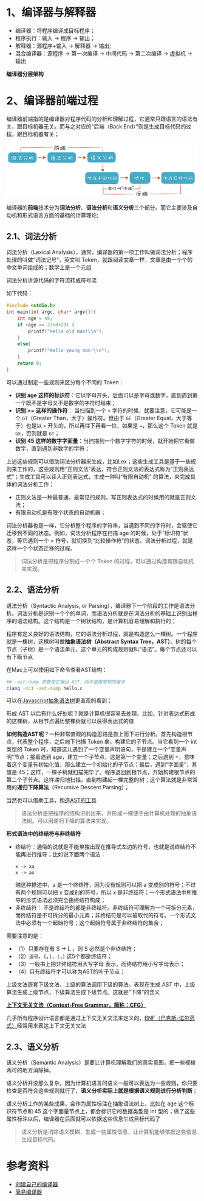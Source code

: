 # 1、编译器与解释器

- 编译器：将程序编译成目标程序；
- 程序执行：输入 -> 程序 -> 输出；
- 解释器：源程序+输入 -> 解释器 -> 输出;
- 混合编译器：源程序 -> 第一次编译 -> 中间代码 -> 第二次编译 -> 虚拟机 -> 输出

**编译器分层架构**


# 2、编译器前端过程

编译器前端指的是编译器对程序代码的分析和理解过程，它通常只跟语言的语法有关，跟目标机器无关。而与之对应的“后端（Back End）”则是生成目标代码的过程，跟目标机器有关；

![](image/编译器-编译过程.png)

编译器的**前端**技术分为**词法分析**、**语法分析**和**语义分析**三个部分。而它主要涉及自动机和形式语言方面的基础的计算理论;

## 2.1、词法分析

词法分析（Lexical Analysis），通常，编译器的第一项工作叫做词法分析；程序处理的叫做“词法记号”，英文叫 Token，就跟阅读文章一样，文章是由一个个的中文单词组成的；数学上是一个元组

词法分析讲源代码的字符流转成符号流

如下代码：
```c
#include <stdio.h>
int main(int argc, char* argv[]){
    int age = 45;
    if (age >= 27+8+20) {
        printf("Hello old man!\\n");
    }
    else{
        printf("Hello young man!\\n");
    }
    return 0;
}
```
可以通过制定一些规则来区分每个不同的 Token：
- **识别 age 这样的标识符**：它以字母开头，后面可以是字母或数字，直到遇到第一个既不是字母又不是数字的字符时结束；
- **识别 >= 这样的操作符**： 当扫描到一个 `>` 字符的时候，就要注意，它可能是一个 `GT`（Greater Than，大于）操作符。但由于 `GE`（Greater Equal，大于等于）也是以 `>` 开头的，所以再往下再看一位，如果是 `=`，那么这个 Token 就是 `GE`，否则就是 `GT`；
- **识别 45 这样的数字字面量**：当扫描到一个数字字符的时候，就开始把它看做数字，直到遇到非数字的字符；

上述这些规则可以借助词法分析器来生成，比如Lex；这些生成工具是基于一些规则来工作的，这些规则用“正则文法”表达，符合正则文法的表达式称为“正则表达式”；生成工具可以读入正则表达式，生成一种叫“有限自动机”
的算法，来完成具体的词法分析工作；
- 正则文法是一种最普通、最常见的规则，写正则表达式的时候用的就是正则文法；
- 有限自动机是有限个状态的自动机器；

词法分析器也是一样，它分析整个程序的字符串，当遇到不同的字符时，会驱使它迁移到不同的状态。例如，词法分析程序在扫描 age 的时候，处于“标识符”状态，等它遇到一个 > 符号，就切换到“比较操作符”的状态。词法分析过程，就是这样一个个状态迁移的过程。

> 词法分析是把程序分割成一个个 Token 的过程，可以通过构造有限自动机来实现。

## 2.2、语法分析

语法分析（Syntactic Analysis, or Parsing），编译器下一个阶段的工作是语法分析。词法分析是识别一个个的单词，而语法分析就是在词法分析的基础上识别出程序的语法结构。这个结构是一个树状结构，是计算机容易理解和执行的；

程序有定义良好的语法结构，它的语法分析过程，就是构造这么一棵树。一个程序就是一棵树，这棵树叫做**抽象语法树（Abstract Syntax Tree，AST）**。树的每个节点（子树）是一个语法单元，这个单元的构成规则就叫“语法”。每个节点还可以有下级节点

在Mac上可以使用如下命令查看AST结构：
```bash
## -ast-dump 参数使它输出 AST，而不是做常规的编译
clang -cc1 -ast-dump hello.c
```
可以在[Javascript抽象语法树](https://resources.jointjs.com/demos/javascript-ast)更直观的看到；

形成 AST 以后有什么好处呢？就是计算机很容易去处理。比如，针对表达式形成的这棵树，从根节点遍历整棵树就可以获得表达式的值

**如何构造AST呢**？一种非常直观的构造思路是自上而下进行分析。首先构造根节点，代表整个程序，之后向下扫描 Token 串，构建它的子节点。当它看到一个 int 类型的 Token 时，知道这儿遇到了一个变量声明语句，于是建立一个“变量声明”节点；接着遇到 age，建立一个子节点，这是第一个变量；之后遇到 =，意味着这个变量有初始化值，那么建立一个初始化的子节点；最后，遇到“字面量”，其值是 45；这样，一棵子树就扫描完毕了。程序退回到根节点，开始构建根节点的第二个子节点。这样递归地扫描，直到构建起一棵完整的树；这个算法就是非常常用的**递归下降算法**（Recursive Descent Parsing）；

当然也可以借助工具，[构造AST的工具](https://blog.csdn.net/gongwx/article/details/99645305)

> 语法分析是把程序的结构识别出来，并形成一棵便于由计算机处理的抽象语法树。可以用递归下降的算法来实现。

**形式语法中的终结符与非终结符**
- 终结符：通俗的说就是不能单独出现在推导式左边的符号，也就是说终结符不能再进行推导；比如说下面两个语法：
    ```
    x -> xa
    x -> ax
    ```
    贼这种描述中，a 是一个终结符，因为没有规则可以把 a 变成别的符号；不过有两个规则可以把 x 变成别的符号，所以 x 是非终结符；一个形式语法中所推导的形式语法必须完全由终结符构成；
- 非终结符： 不是终结符的都是非终结符。非终结符可理解为一个可拆分元素，而终结符是不可拆分的最小元素；非终结符是可以被取代的符号。一个形式文法中必须有一个起始符号；这个起始符号属于非终结符的集合；

需要注意的是：
- （1）只要存在有 S → L ，则 S 必然是个非终结符；
- （2）`逗号`，`[`，`]`，`(`，`)` 这5个都是终结符；
- （3）一般书上把非终结符用大写字母 表示，而终结符用小写字母表示；
- （4）只有终结符才可以称为AST的叶子节点；

上级文法嵌套下级文法，上级的算法调用下级的算法。表现在生成 AST 中，上级算法生成上级节点，下级算法生成下级节点。这就是“下降”的含义

**[上下文无关文法（Context-Free Grammar，简称：CFG）](https://zh.m.wikipedia.org/wiki/%E4%B8%8A%E4%B8%8B%E6%96%87%E6%97%A0%E5%85%B3%E6%96%87%E6%B3%95)**

几乎所有程序设计语言都是通过上下文无关文法来定义的，[BNF（巴克斯-诺尔范式）](https://zh.m.wikipedia.org/wiki/%E5%B7%B4%E5%85%8B%E6%96%AF-%E8%AF%BA%E5%B0%94%E8%8C%83%E5%BC%8F)经常用来表达上下文无关文法

## 2.3、语义分析

语义分析（Semantic Analysis）是要让计算机理解我们的真实意图，把一些模棱两可的地方消除掉。

语义分析并没那么复杂，因为计算机语言的语义一般可以表达为一些规则，你只要检查是否符合这些规则就行了，**语义分析实际上就是根据语义规则进行分析判断**；

语义分析工作的某些成果，会作为属性标注在抽象语法树上，比如在 age 这个标识符节点和 45 这个字面量节点上，都会标识它的数据类型是 int 型的；做了这些属性标注以后，编译器在后面就可以依据这些信息生成目标代码了

> 语义分析是消除语义模糊，生成一些属性信息，让计算机能够依据这些信息生成目标代码。

# 参考资料

- [创建自己的编译器](https://citw.dev/tutorial/create-your-own-compiler)
- [简易编译器](https://github.com/jamiebuilds/the-super-tiny-compiler)
